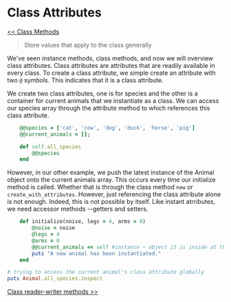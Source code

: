 Class Attributes
================

[<< Class Methods](https://github.com/KLVTZ/Ruby-Essentials/blob/master/notes/Chapter_06:%20Classes/07.class_methods.md)

> Store values that apply to the class generally

We've seen instance methods, class methods, and now we will overview class
attributes. Class attributes are attributes that are readily available in every
class. To create a class attribute, we simple create an attribute with two `@`
symbols. This indicates that it is a class attribute.

We create two class attributes, one is for species and the other is a container
for current animals that we instantiate as a class. We can access our species
array through the attribute method to which references this class attribute.

```ruby
	@@species =	['cat', 'cow', 'dog', 'duck', 'horse', 'pig']
	@@current_animals = [];

	def self.all_species 
		@@species
	end
```

However, in our other example, we push the latest instance of the Animal object
onto the current animals array. This occurs every time our initialize method is
called. Whether that is through the class method `new` or
`create_with_attributes`. However, just referencing the class attribute alone is
not enough. Indeed, this is not possible by itself. Like instant atrributes, we
need accessor methods --getters and setters.

```ruby
	def initialize(noise, legs = 4, arms = 0)
		@noise = noise
		@legs = 4
		@arms = 0
		@@current_animals << self #instance ~ object it is inside at the moment 
		puts "A new animal has been instantiated."
	end

# trying to access the current animal's class attribute globally
puts Animal.all_species.inspect
```

[Class reader-writer methods >>]()
